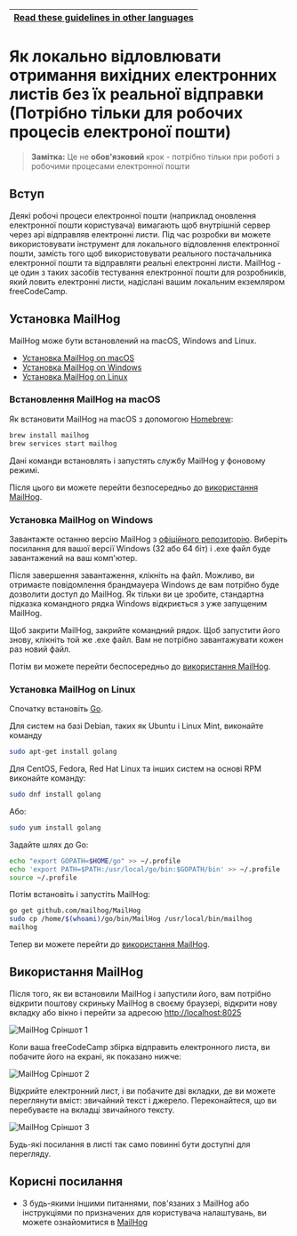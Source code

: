 <!-- do not translate this -->
| [Read these guidelines in other languages](/docs/i18n-languages) |
|-|
<!-- do not translate this -->

# Як локально відловлювати отримання вихідних електронних листів без їх реальної відправки (Потрібно тільки для робочих процесів електроної пошти)

> **Замітка:** Це не **обов'язковий** крок - потрібно тільки при роботі з робочими процесами електронної пошти

## Вступ

Деякі робочі процеси електронної пошти (наприклад оновлення електронної пошти користувача) вимагають щоб внутрішній сервер через api відправляв електронні листи. Під час розробки ви можете використовувати інструмент для локального відловлення електронної пошти, замість того щоб використовувати реального постачальника електронної пошти та відправляти реальні електронні листи. MailHog - це один з таких засобів тестування електронної пошти для розробників, який ловить електронні листи, надіслані вашим локальним екземляром freeCodeCamp.

## Установка MailHog

MailHog може бути встановлений на macOS, Windows and Linux.

- [Установка MailHog on macOS](#installing-mailhog-on-macos)
- [Установка MailHog on Windows](#installing-mailhog-on-windows)
- [Установка MailHog on Linux](#installing-mailhog-on-linux)

### Встановлення MailHog на macOS

Як встановити MailHog на macOS з допомогою [Homebrew](https://brew.sh/):

```bash
brew install mailhog
brew services start mailhog
```

Дані команди встановлять і запустять службу MailHog у фоновому режимі.

Після цього ви можете перейти безпосередньо до  [використання MailHog](#using-mailhog).

### Установка MailHog on Windows

Завантажте останню версію MailHog з  [офіційного репозиторію](https://github.com/mailhog/MailHog/releases). Виберіть посилання для вашої версії Windows (32 або 64 біт) і .exe файл буде завантажений на ваш комп'ютер.

Після завершення завантаження, клікніть на файл. Можливо, ви отримаєте повідомлення брандмауера Windows де вам потрібно буде дозволити доступ до MailHog. Як тільки ви це зробите, стандартна підказка командного рядка Windows відкриється з уже запущеним MailHog.

Щоб закрити MailHog, закрийте командний рядок. Щоб запустити його знову, клікніть той же .exe файл. Вам не потрібно завантажувати кожен раз новий файл.

Потім ви можете перейти беспосередньо до [використання MailHog](#using-mailhog).

### Установка MailHog on Linux

Спочатку встановіть [Go](https://golang.org).

Для систем на базі Debian, таких як Ubuntu і Linux Mint, виконайте команду

```bash
sudo apt-get install golang
```

Для CentOS, Fedora, Red Hat Linux та інших систем на основі RPM виконайте команду:

```bash
sudo dnf install golang
```

Або:

```bash
sudo yum install golang
```

Задайте шлях до Go:

```bash
echo "export GOPATH=$HOME/go" >> ~/.profile
echo 'export PATH=$PATH:/usr/local/go/bin:$GOPATH/bin' >> ~/.profile
source ~/.profile
```

Потім встановіть і запустіть MailHog:

```bash
go get github.com/mailhog/MailHog
sudo cp /home/$(whoami)/go/bin/MailHog /usr/local/bin/mailhog
mailhog
```

Тепер ви можете перейти до [використання MailHog](#using-mailhog).

## Використання MailHog

Після того, як ви встановили MailHog і запустили його, вам потрібно відкрити поштову скриньку MailHog в своєму браузері, відкрити нову вкладку або вікно і перейти за адресою [http://localhost:8025](http://localhost:8025)

![MailHog Сріншот 1](images/mailhog/1.jpg)

Коли ваша freeCodeCamp збірка відправить електронного листа, ви побачите його на екрані, як показано нижче:

![MailHog Сріншот 2](images/mailhog/2.jpg)

Відкрийте електронний лист, і ви побачите дві вкладки, де ви можете переглянути вміст: звичайний текст і джерело. Переконайтеся, що ви перебуваєте на вкладці звичайного тексту.

![MailHog Сріншот 3](images/mailhog/3.jpg)

Будь-які посилання в листі так само повинні бути доступні для перегляду.

## Корисні посилання

- З будь-якими іншими питаннями, пов'язаних з MailHog або інструкціями по призначених для користувача налаштувань, ви можете ознайомитися в [MailHog](https://github.com/mailhog/MailHog)